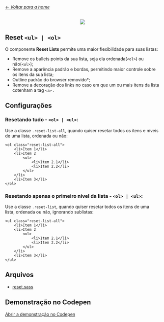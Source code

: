###### [← Voltar para a home](/)

<p align="center">
<img src="https://user-images.githubusercontent.com/3299130/61169083-921d8e80-a52e-11e9-8884-51b3e5653242.png" />
</p>

## Reset `<ul> | <ol>`

O componente **Reset Lists** permite uma maior flexibilidade para suas listas:

- Remove os bullets points da sua lista, seja ela ordenada(`<ol>`) ou não(`<ul>`);
- Remove a aparência padrão e bordas, permitindo maior controle sobre os itens da sua lista;
- Outline padrão do browser removido\*;
- Remove a decoração dos links no caso em que um ou mais itens da lista cotenham a tag `<a>` .


## Configurações

### Resetando tudo - `<ol> | <ul>`:

Use a classe `.reset-list-all`, quando quiser resetar todos os itens e níveis de uma lista, ordenada ou não:

```
<ol class="reset-list-all">
    <li>Item 1</li>
    <li>Item 2
        <ul>
            <li>Item 2.1</li>
            <li>Item 2.2</li>
        </ul>
    </li>
    <li>Item 3</li>
</ol>
```

### Resetando apenas o primeiro nível da lista - `<ol> | <ul>`:

Use a classe `.reset-list`, quando quiser resetar todos os itens de uma lista, ordenada ou não, ignorando sublistas:

```
<ul class="reset-list-all">
    <li>Item 1</li>
    <li>Item 2
        <ul>
            <li>Item 2.1</li>
            <li>Item 2.2</li>
        </ul>
    </li>
    <li>Item 3</li>
</ul>
```


## Arquivos

- [reset.sass](./reset.sass)

## Demonstração no Codepen

[Abrir a demonstração no Codepen]()

